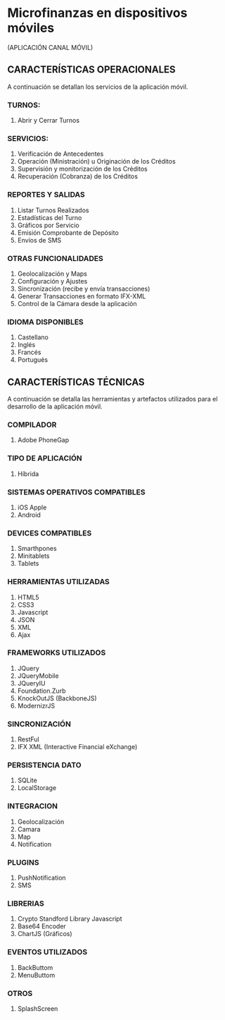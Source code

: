 # Microfinanzas en dispositivos móviles
(APLICACIÓN CANAL MÓVIL)

## CARACTERÍSTICAS OPERACIONALES
A continuación se detallan los servicios de la aplicación móvil.

### TURNOS:	
1. Abrir y Cerrar Turnos

### SERVICIOS: 	
1. Verificación de Antecedentes
2. Operación (Ministración) u Originación de los Créditos
3. Supervisión y monitorización de los Créditos
4. Recuperación (Cobranza) de los Créditos

### REPORTES Y SALIDAS	
1. Listar Turnos Realizados
2. Estadísticas del Turno
3. Gráficos por Servicio
4. Emisión Comprobante de Depósito
5. Envíos de SMS
   
### OTRAS FUNCIONALIDADES	
1. Geolocalización y Maps
2. Configuración y Ajustes
3. Sincronización (recibe y envía transacciones)
4. Generar Transacciones en formato IFX-XML
5. Control de la Cámara desde la aplicación

### IDIOMA DISPONIBLES	
1. Castellano
2. Inglés
3. Francés
4. Portugués


## CARACTERÍSTICAS TÉCNICAS
A continuación se detalla las herramientas y artefactos utilizados para el desarrollo de la aplicación móvil.

### COMPILADOR	
1. Adobe PhoneGap 

### TIPO DE APLICACIÓN
1. Híbrida

### SISTEMAS OPERATIVOS COMPATIBLES	
1. iOS Apple
2. Android

### DEVICES COMPATIBLES	
1. Smarthpones
2. Minitablets
3. Tablets
   
### HERRAMIENTAS UTILIZADAS	
1. HTML5
2. CSS3
3. Javascript
4. JSON
5. XML
6. Ajax
  
### FRAMEWORKS UTILIZADOS	
1. JQuery
2. JQueryMobile
3. JQueryIU
4. Foundation.Zurb
5. KnockOutJS (BackboneJS)
6. ModernizrJS

### SINCRONIZACIÓN	
1. RestFul
3. IFX XML (Interactive Financial eXchange)

### PERSISTENCIA DATO	
1. SQLite
2. LocalStorage

### INTEGRACION	
1. Geolocalización
2. Camara
3. Map
4. Notification

### PLUGINS	
1. PushNotification
2. SMS

### LIBRERIAS	
1. Crypto Standford Library Javascript
2. Base64 Encoder
3. ChartJS (Gráficos)

### EVENTOS UTILIZADOS	
1. BackButtom
2. MenuButtom

### OTROS	
1. SplashScreen


